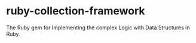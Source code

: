 # ruby-collection-framework
The Ruby gem for Implementing the complex Logic with Data Structures in Ruby.
